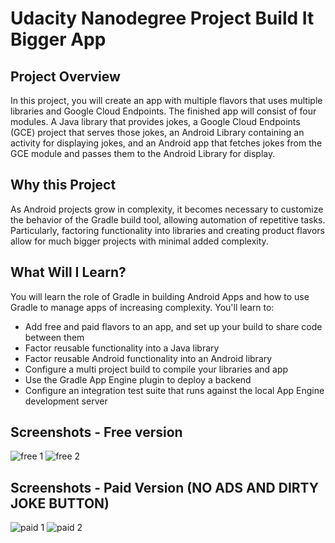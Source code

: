
# Udacity Nanodegree Project Build It Bigger App

## Project Overview

In this project, you will create an app with multiple flavors that uses
multiple libraries and Google Cloud Endpoints. The finished app will consist
of four modules. A Java library that provides jokes, a Google Cloud Endpoints
(GCE) project that serves those jokes, an Android Library containing an
activity for displaying jokes, and an Android app that fetches jokes from the
GCE module and passes them to the Android Library for display.

## Why this Project

As Android projects grow in complexity, it becomes necessary to customize the
behavior of the Gradle build tool, allowing automation of repetitive tasks.
Particularly, factoring functionality into libraries and creating product
flavors allow for much bigger projects with minimal added complexity.

## What Will I Learn?

You will learn the role of Gradle in building Android Apps and how to use
Gradle to manage apps of increasing complexity. You'll learn to:

* Add free and paid flavors to an app, and set up your build to share code between them
* Factor reusable functionality into a Java library
* Factor reusable Android functionality into an Android library
* Configure a multi project build to compile your libraries and app
* Use the Gradle App Engine plugin to deploy a backend
* Configure an integration test suite that runs against the local App Engine development server



## Screenshots - Free version 

![free 1](https://user-images.githubusercontent.com/25724955/46096271-b33b0b80-c1b6-11e8-931b-28cf3646c323.png)
![free 2](https://user-images.githubusercontent.com/25724955/46096273-b33b0b80-c1b6-11e8-8bf8-16ed54f26c83.png)

## Screenshots - Paid Version (NO ADS AND DIRTY JOKE BUTTON)

![paid 1](https://user-images.githubusercontent.com/25724955/46096274-b33b0b80-c1b6-11e8-979a-40dac8aee053.png)
![paid 2](https://user-images.githubusercontent.com/25724955/46096275-b3d3a200-c1b6-11e8-82b4-00999bee89e6.png)

